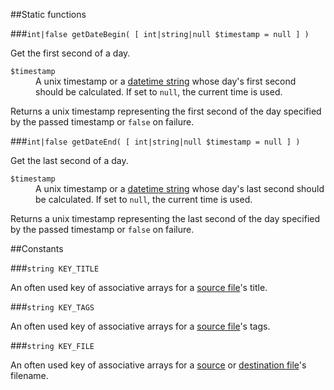 ##Static functions

###`int|false getDateBegin( [ int|string|null $timestamp = null ] )`

Get the first second of a day.

<dl>
    <dt><code>$timestamp</code></dt>
    <dd>A unix timestamp or a <a href="http://php.net/manual/en/datetime.formats.php">datetime string</a> whose day's first second should be calculated. If set to <code>null</code>, the current time is used.</dd>
</dl>

Returns a unix timestamp representing the first second of the day specified by the passed timestamp or `false` on failure.

###`int|false getDateEnd( [ int|string|null $timestamp = null ] )`

Get the last second of a day.

<dl>
    <dt><code>$timestamp</code></dt>
    <dd>A unix timestamp or a <a href="http://php.net/manual/en/datetime.formats.php">datetime string</a> whose day's last second should be calculated. If set to <code>null</code>, the current time is used.</dd>
</dl>

Returns a unix timestamp representing the last second of the day specified by the passed timestamp or `false` on failure.



##Constants

###`string KEY_TITLE`

An often used key of associative arrays for a [source file](Source-files)'s title.
    
###`string KEY_TAGS`

An often used key of associative arrays for a [source file](Source-files)'s tags.
    
###`string KEY_FILE`

An often used key of associative arrays for a [source](Source-files) or [destination file](Destination-files)'s filename.
